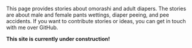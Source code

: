 This page provides stories about omorashi and adult diapers. The stories are about male and female pants wettings, diaper peeing, and pee accidents. If you want to contribute stories or ideas, you can get in touch with me over GitHub.

**This site is currently under construction!**